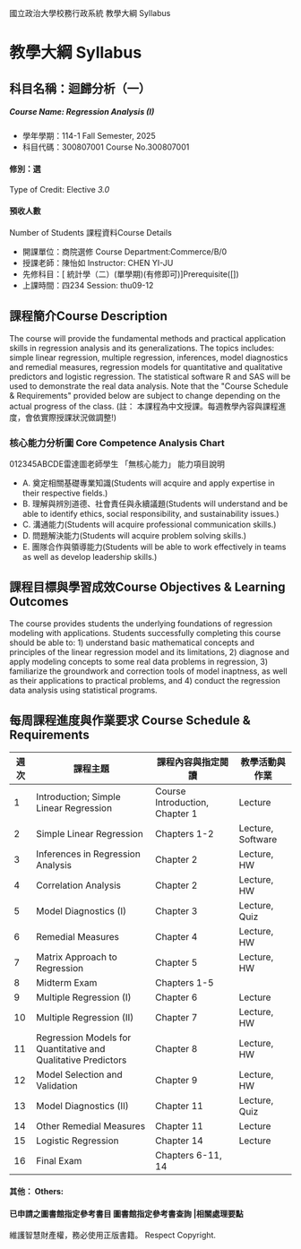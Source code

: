 國立政治大學校務行政系統 教學大綱 Syllabus
# 教學大綱 Syllabus
##  科目名稱：迴歸分析（一）
#####  Course Name: Regression Analysis (I)
  * 學年學期：114-1 Fall Semester, 2025 
  * 科目代碼：300807001 Course No.300807001
#### 修別：選
Type of Credit: Elective 
_3.0_
#### 預收人數
Number of Students
課程資料Course Details
  * 開課單位：商院選修 Course Department:Commerce/B/0 
  * 授課老師：陳怡如 Instructor: CHEN YI-JU 
  * 先修科目：[ 統計學（二）(單學期)(有修即可)]Prerequisite([])
  * 上課時間：四234 Session: thu09-12
##  課程簡介Course Description
The course will provide the fundamental methods and practical application skills in regression analysis and its generalizations. The topics includes: simple linear regression, multiple regression, inferences, model diagnostics and remedial measures, regression models for quantitative and qualitative predictors and logistic regression. The statistical software R and SAS will be used to demonstrate the real data analysis. Note that the "Course Schedule & Requirements" provided below are subject to change depending on the actual progress of the class. (註： 本課程為中文授課。每週教學內容與課程進度，會依實際授課狀況做調整!)
###  核心能力分析圖 Core Competence Analysis Chart
012345ABCDE雷達圖老師學生
「無核心能力」 
能力項目說明
  * A. 奠定相關基礎專業知識(Students will acquire and apply expertise in their respective fields.)
  * B. 理解與辨別道德、社會責任與永續議題(Students will understand and be able to identify ethics, social responsibility, and sustainability issues.)
  * C. 溝通能力(Students will acquire professional communication skills.)
  * D. 問題解決能力(Students will acquire problem solving skills.)
  * E. 團隊合作與領導能力(Students will be able to work effectively in teams as well as develop leadership skills.)
##  課程目標與學習成效Course Objectives & Learning Outcomes 
The course provides students the underlying foundations of regression modeling with applications. Students successfully completing this course should be able to: 1) understand basic mathematical concepts and principles of the linear regression model and its limitations, 2) diagnose and apply modeling concepts to some real data problems in regression, 3) familiarize the groundwork and correction tools of model inaptness, as well as their applications to practical problems, and 4) conduct the regression data analysis using statistical programs.
##  每周課程進度與作業要求 Course Schedule & Requirements
週次 |  課程主題 |  課程內容與指定閱讀 |  教學活動與作業  
---|---|---|---  
1 |  Introduction; Simple Linear Regression |  Course Introduction, Chapter 1 |  Lecture  
2 |  Simple Linear  Regression  |  Chapters 1-2 |  Lecture, Software  
3 |  Inferences in Regression Analysis |  Chapter 2 |  Lecture, HW  
4 |  Correlation Analysis |  Chapter 2 |  Lecture, HW  
5 |  Model Diagnostics (I) |  Chapter 3 |  Lecture, Quiz  
6 |  Remedial Measures |  Chapter 4 |  Lecture, HW  
7 |  Matrix Approach to Regression |  Chapter 5 |  Lecture, HW  
8 |  Midterm Exam |  Chapters 1-5 |   
9 |  Multiple Regression (I) |  Chapter 6 |  Lecture  
10 |  Multiple Regression (II) |  Chapter 7 |  Lecture, HW  
11 |  Regression Models for Quantitative and Qualitative Predictors |  Chapter 8 |  Lecture, HW  
12 |  Model Selection and Validation |  Chapter 9 |  Lecture, HW  
13 |  Model Diagnostics (II) |  Chapter 11 |  Lecture, Quiz  
14 |  Other Remedial Measures |  Chapter 11 |  Lecture  
15 |  Logistic Regression |  Chapter 14 |  Lecture  
16 |  Final Exam |  Chapters 6-11, 14 |   
####  其他： Others:
####  已申請之圖書館指定參考書目  圖書館指定參考書查詢 |相關處理要點
維護智慧財產權，務必使用正版書籍。 Respect Copyright.